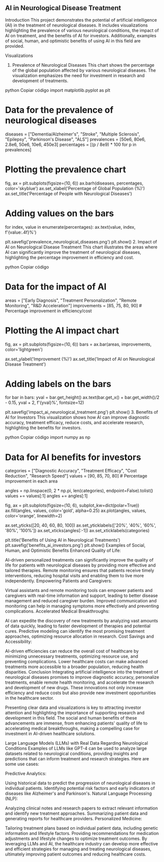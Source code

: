 ## AI in Neurological Disease Treatment
Introduction
This project demonstrates the potential of artificial intelligence (AI) in the treatment of neurological diseases. It includes visualizations highlighting the prevalence of various neurological conditions, the impact of AI on treatment, and the benefits of AI for investors. Additionally, examples of social, human, and optimistic benefits of using AI in this field are provided.

Visualizations
1. Prevalence of Neurological Diseases
This chart shows the percentage of the global population affected by various neurological diseases. The visualization emphasizes the need for investment in research and development of treatments.


python
Copiar código
import matplotlib.pyplot as plt

# Data for the prevalence of neurological diseases
diseases = ["Dementia/Alzheimer's", "Stroke", "Multiple Sclerosis", "Epilepsy", "Parkinson's Disease", "ALS"]
prevalences = [50e6, 80e6, 2.8e6, 50e6, 10e6, 450e3]
percentages = [(p / 8e9) * 100 for p in prevalences]

# Plotting the prevalence chart
fig, ax = plt.subplots(figsize=(10, 6))
ax.barh(diseases, percentages, color='skyblue')
ax.set_xlabel('Percentage of Global Population (%)')
ax.set_title('Percentage of People with Neurological Diseases')

# Adding values on the bars
for index, value in enumerate(percentages):
    ax.text(value, index, f'{value:.4f}%')

plt.savefig('prevalence_neurological_diseases.png')
plt.show()
2. Impact of AI on Neurological Disease Treatment
This chart illustrates the areas where AI can significantly improve the treatment of neurological diseases, highlighting the percentage improvement in efficiency and cost.


python
Copiar código
# Data for the impact of AI
areas = ["Early Diagnosis", "Treatment Personalization", "Remote Monitoring", "R&D Acceleration"]
improvements = [85, 75, 80, 90]  # Percentage improvement in efficiency/cost

# Plotting the AI impact chart
fig, ax = plt.subplots(figsize=(10, 6))
bars = ax.bar(areas, improvements, color='lightgreen')

ax.set_ylabel('Improvement (%)')
ax.set_title('Impact of AI on Neurological Disease Treatment')

# Adding labels on the bars
for bar in bars:
    yval = bar.get_height()
    ax.text(bar.get_x() + bar.get_width()/2 - 0.15, yval + 2, f'{yval}%', fontsize=12)

plt.savefig('impact_ai_neurological_treatment.png')
plt.show()
3. Benefits of AI for Investors
This visualization shows how AI can improve diagnostic accuracy, treatment efficacy, reduce costs, and accelerate research, highlighting the benefits for investors.


python
Copiar código
import numpy as np

# Data for AI benefits for investors
categories = ["Diagnostic Accuracy", "Treatment Efficacy", "Cost Reduction", "Research Speed"]
values = [90, 85, 70, 80]  # Percentage improvement in each area

angles = np.linspace(0, 2 * np.pi, len(categories), endpoint=False).tolist()
values += values[:1]
angles += angles[:1]

fig, ax = plt.subplots(figsize=(10, 6), subplot_kw=dict(polar=True))
ax.fill(angles, values, color='gold', alpha=0.25)
ax.plot(angles, values, color='orange', linewidth=2)

ax.set_yticks([20, 40, 60, 80, 100])
ax.set_yticklabels(['20%', '40%', '60%', '80%', '100%'])
ax.set_xticks(angles[:-1])
ax.set_xticklabels(categories)

plt.title('Benefits of Using AI in Neurological Treatments')
plt.savefig('benefits_ai_investors.png')
plt.show()
Examples of Social, Human, and Optimistic Benefits
Enhanced Quality of Life:

AI-driven personalized treatments can significantly improve the quality of life for patients with neurological diseases by providing more effective and tailored therapies.
Remote monitoring ensures that patients receive timely interventions, reducing hospital visits and enabling them to live more independently.
Empowering Patients and Caregivers:

Virtual assistants and remote monitoring tools can empower patients and caregivers with real-time information and support, leading to better disease management and reduced caregiver burden.
Improved communication and monitoring can help in managing symptoms more effectively and preventing complications.
Accelerated Medical Breakthroughs:

AI can expedite the discovery of new treatments by analyzing vast amounts of data quickly, leading to faster development of therapies and potential cures.
Predictive modeling can identify the most promising treatment approaches, optimizing resource allocation in research.
Cost Savings and Accessibility:

AI-driven efficiencies can reduce the overall cost of healthcare by minimizing unnecessary treatments, optimizing resource use, and preventing complications.
Lower healthcare costs can make advanced treatments more accessible to a broader population, reducing health disparities.
Conclusion
Integrating artificial intelligence into the treatment of neurological diseases promises to improve diagnostic accuracy, personalize treatments, enable remote health monitoring, and accelerate the research and development of new drugs. These innovations not only increase efficiency and reduce costs but also provide new investment opportunities in the healthcare sector.

Presenting clear data and visualizations is key to attracting investor attention and highlighting the importance of supporting research and development in this field. The social and human benefits of these advancements are immense, from enhancing patients' quality of life to accelerating medical breakthroughs, making a compelling case for investment in AI-driven healthcare solutions.

Large Language Models (LLMs) with Real Data Regarding Neurological Conditions
Examples of LLMs like GPT-4 can be used to analyze large datasets related to neurological conditions, providing insights and predictions that can inform treatment and research strategies. Here are some use cases:

Predictive Analytics:

Using historical data to predict the progression of neurological diseases in individual patients.
Identifying potential risk factors and early indicators of diseases like Alzheimer's and Parkinson's.
Natural Language Processing (NLP):

Analyzing clinical notes and research papers to extract relevant information and identify new treatment approaches.
Summarizing patient data and generating reports for healthcare providers.
Personalized Medicine:

Tailoring treatment plans based on individual patient data, including genetic information and lifestyle factors.
Providing recommendations for medication adjustments and lifestyle changes to optimize treatment outcomes.
By leveraging LLMs and AI, the healthcare industry can develop more effective and efficient strategies for managing and treating neurological diseases, ultimately improving patient outcomes and reducing healthcare costs.
